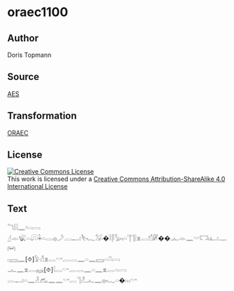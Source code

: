 # oraec1100

## Author

Doris Topmann

## Source

[AES](https://github.com/simondschweitzer/aes)

## Transformation

[ORAEC](https://oraec.github.io/)

## License

<a rel="license" href="http://creativecommons.org/licenses/by-sa/4.0/"><img alt="Creative Commons License" style="border-width:0" src="https://i.creativecommons.org/l/by-sa/4.0/88x31.png" /></a><br />This work is licensed under a <a rel="license" href="http://creativecommons.org/licenses/by-sa/4.0/">Creative Commons Attribution-ShareAlike 4.0 International License</a>

## Text

𓆓𓌃𓇋𓈖𓏌𓏏𓇯<br>
𓊨𓁹𓆤𓏏𓋨𓇓𓏏𓂋𓐍𓌳𓐙𓂝𓌸𓆑𓅮�𓎛𓋴𓅭𓏤𓏏𓊹𓊹𓍛𓁷𓂋𓀸𓏞��𓊵𓁹𓈖𓎟𓉐𓏤𓂞𓊃𓋞<br>
𓊪𓈙𓈖[⯑]𓅱𓀭𓁷𓂋𓎡𓐛𓂋𓈖𓏏𓈖𓈙𓏏𓍔𓇯<br>
𓂜𓈖𓁷𓂋𓈐[⯑]𓇋𓂋𓎡𓐛𓂋𓈖𓏏𓈖𓁷𓂋𓏏𓇯<br>
𓂋𓂝𓏏𓈖𓁐𓃹𓈖𓈖𓎡𓐛𓊹𓀭𓂜𓈖𓐍𓆑𓏏�𓏥𓎡<br>
